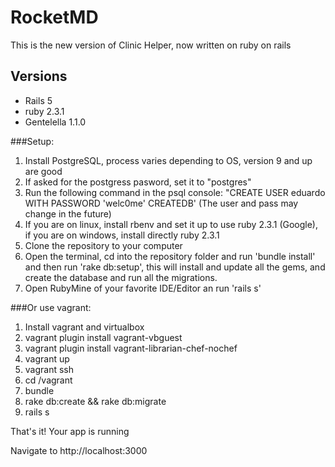 # RocketMD
This is the new version of Clinic Helper, now written on ruby on rails

Versions
------------------------------------
- Rails 5
- ruby 2.3.1
- Gentelella 1.1.0

###Setup:
 1. Install PostgreSQL, process varies depending to OS, version 9 and up are good
 2. If asked for the postgress pasword, set it to "postgres"
 3. Run the following command in the psql console: "CREATE USER eduardo WITH PASSWORD 'welc0me' CREATEDB' (The user and pass may change in the future)
 4. If you are on linux, install rbenv and set it up to use ruby 2.3.1 (Google), if you are on windows, install directly ruby 2.3.1
 5. Clone the repository to your computer
 6. Open the terminal, cd into the repository folder and run 'bundle install' and then run 'rake db:setup', this will install and update all the gems, and create the database and run all the migrations.
 7. Open RubyMine of your favorite IDE/Editor an run 'rails s'
 
 
###Or use vagrant:
 1. Install vagrant and virtualbox
 2. vagrant plugin install vagrant-vbguest
 3. vagrant plugin install vagrant-librarian-chef-nochef
 4. vagrant up
 5. vagrant ssh
 6. cd /vagrant
 7. bundle
 8. rake db:create && rake db:migrate
 9. rails s


That's it! Your app is running

Navigate to   http://localhost:3000
